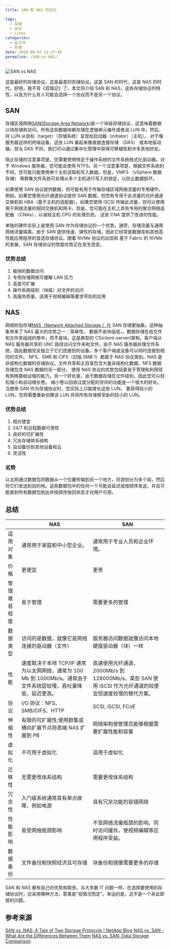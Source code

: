 ```yaml
---
title: SAN 和 NAS 的对比

tags: 
  - 存储
  - 协议
  - Linux
categories: 
  - 💻工作
  - 存储
date: 2018-09-07 12:27:56
permalink: /SAN-vs-NAS/
---
```

![SAN vs NAS](http://blog.netapp.com/wp-content/uploads/2018/12/T25994-SANvNAS-BlogBanner-1024x512-1024x512.jpg)

这是最好的存储协议，这是最差的存储协议。这是 SAN 的时代，这是 NAS 的时代。好吧，我不背《双城记》了。本文将介绍 SAN 和 NAS，这些存储协议的特性，以及为什么有人可能会选择一个协议而不是另一个协议。
## SAN
存储区域网络[SAN(Storage Area Network)](https://www.netapp.com/us/products/storage-systems/storage-area-network.aspx)是一个块级存储协议，这意味着数据以块存储和访问。所有这些数据块都存储在逻辑单元编号或者说 LUN 中。然后，将 LUN 从目标（target）（存储系统）呈现给启动器（initiator）（主机）。 对于像服务器这样的终端设备，这些 LUN 看起来像直接连接存储 （DAS） 或本地驱动器。但与 DAS 不同，我们可以通过集中化管理中获得可移植性和许多其他好处。

阻止存储的注意事项是，您需要使用特定于操作系统的文件系统格式化驱动器。对于 Windows 服务器，您可能会使用 NTFS。另一个注意事项是，根据文件系统的不同，您可能只能使用单个主机读取和写入数据。但是，VMFS （vSphere 数据存储） 等群集文件系统可处理从多个主机进行写入的锁定，以防止数据损坏。

如果使用 SAN 协议提供数据，则可能有用于传输存储区域网络流量的专用硬件。例如，如果您使用光纤通道协议提供 SAN 数据，则您有专用于此流量的光纤通道交换机和 HBA（基于主机的适配器）。如果您使用 iSCSI 传输此流量，则可以使用用于网络流量的相同交换机和网卡。但是，您可能在主机上具有专用的聚合网络适配器 （CNAs），以减轻主机 CPU 的处理负担。 这些 CNA 提供了改进的性能。

单独的硬件实际上是使用 SAN 作为存储协议的一个优势。通常，存储流量与通用网络流量隔离。由于 SAN 提供快速、弹性的存储，因此它经常是数据库和其他高性能应用程序的首选存储协议。随着 NVMe 协议的出现和 基于 Fabric 的 NVMe 的发展，SAN 存储协议的性能优势正在发生改变。
### 优势总结
1. 极快的数据访问
2. 专用存储网络可缓解 LAN 压力
3. 高度可扩展
4. 操作系统级别（块级）对文件的访问
5. 高服务质量，适用于视频编辑等要求苛刻的应用

## NAS
网络附加存储[NAS（Network Attached Storage ）](https://www.netapp.com/us/products/protocols/nas/index.aspx)比 SAN 存储更抽象。这种抽象带来了 NAS 最大的优势之一：简单性。 数据不由块组成，。数据存储在由文件和文件夹组成的卷中，而不是块。这是典型的 CS(client-server)架构。客户端从 NAS 服务器共享的 UNC 路径访问文件夹和文件。由于 NAS 服务器处理文件系统，因此数据完全独立于它们连接到的设备。多个客户端或设备可以同时连接到相同的文件。
NFS、SMB 和 CIFS（旧版 SMB 1）都属于 NAS 协议类别。NAS 是非结构化数据的存储协议。文件共享和主目录包含大量非结构化数据。NFS 数据存储包含 NAS 数据的另一部分。
使用 NAS 协议的优势包括更易于管理和利用现有网络基础设施的能力。另一个好处是，由于数据存储在文件级别，因此您可以轻松缩小和自动增长卷。 缩小卷以回收过度分配的空间的功能是一个很大的好处。 当使用 SAN 作为存储协议时，您实际上只能增长这些 LUN。 要获得较小的 LUN，您将需要重新创建该 LUN 并将所有存储移至新的较小的 LUN。
### 优势总结
1. 相对便宜
3. 24/7 和远程数据可用性
3. 良好的可扩展性
4. 冗余存储体系结构
5. 自动备份到其他设备和云
6. 灵活性 

### 劣势
以太网通过数据包将数据从一个位置传输到另一个地方，将源划分为多个段，然后将它们发送到目的地。这些数据包中的任何一个可能会延迟或按顺序发送，并且可能直到所有数据包到达并按顺序放回状态才对用户可用。
## 总结

|        | NAS                                                                | SAN                                                            |
|--------|--------------------------------------|-------------------------------|
| 适用对象       | 通常用于家庭和中小型企业。                                                       | 通常用于专业人员和企业环境。                                                    |
| 价格       | 更便宜                                                                 | 更贵                                                              |
| 管理难易程度       | 易于管理                                                               | 需要更多的管理                                                         |
| 数据类型       | 访问的是数据，就像它是网络连接的驱动器（文件）                                              | 服务器访问数据就像访问本地硬盘驱动器（块）一样                                         |
| 性能       | 速度取决于本地 TCP/IP 通常为以太网网络，通常为 100 Mb 到 1000Mb/s。通常由于文件系统层较慢，吞吐量降低，延迟更高。 | 高速使用光纤通道，2000Mb/s 到 128000Mb/s。某些 SAN 使用 iSCSI 作为光纤通道的较便宜但速度较慢的替代方案。 |
| 协议      | I/O 协议：NFS、SMB/CIFS、HTTP                                            | SCSI, iSCSI, FCoE                                               |
| 伸缩性       | 有限的可扩展性;使用群集或横向扩展节点将高端 NAS 扩展到 PB                                  | 网络架构使管理员能够根据需要扩展性能和容量                                           |
| 虚拟化        | 不可用于虚拟化                                                              | 适用于虚拟化                                                          |
| 迁移性      | 无需更改体系结构                                                            | 需要更改体系结构                                                        |
| 冗余性       | 入门级系统通常具有单点故障，例如电源                                                  | 具有冗余功能的容错网络                                                     |
| 性能影响       | 易受网络瓶颈影响                                                            | 不受网络流量瓶颈的影响。同时访问缓存，使视频编辑等应用程序受益。                                |
| 数据备份       | 文件备份和快照经济且可存储                                                      | 块备份和镜像需要更多的存储                                                  |


SAN 和 NAS 都有自己的优势和取舍。与大多数 IT 问题一样，在选择要使用的存储协议时，应采用哪种方法，答案是"视情况而定"。幸运的是，这不是一个非此即彼的问题。

## 参考来源
[SAN vs. NAS: A Tale of Two Storage Protocols | NetApp Blog](https://blog.netapp.com/san-vs-nas/)
[NAS vs. SAN - What Are the Differences Between Them](https://www.backblaze.com/blog/whats-the-diff-nas-vs-san/)
[NAS vs. SAN: Data Storage Comparison](https://www.enterprisestorageforum.com/storage-networking/nas-vs.-san-differences-and-use-cases.html)
